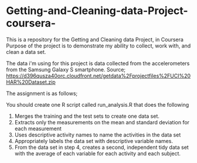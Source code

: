 # Getting-and-Cleaning-data-Project-coursera-

This is a repository for the Getting and Cleaning data Project, in Coursera
Purpose of the project is to demonstrate my ability to collect, work with, and clean a data set.

The data i'm using for this project is data collected from the accelerometers from the Samsung Galaxy S smartphone.
Source; https://d396qusza40orc.cloudfront.net/getdata%2Fprojectfiles%2FUCI%20HAR%20Dataset.zip 

The assignment is as follows;

You should create one R script called run_analysis.R that does the following
1. Merges the training and the test sets to create one data set.
2. Extracts only the measurements on the mean and standard deviation for each measurement
3. Uses descriptive activity names to name the activities in the data set
4. Appropriately labels the data set with descriptive variable names. 
5. From the data set in step 4, creates a second, independent tidy data set with the average of each variable for each 
activity and each subject.
